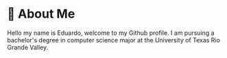 # 📖 About Me
Hello my name is Eduardo, welcome to my Github profile. I am pursuing a bachelor's degree in computer science major at the University of Texas Rio Grande Valley. 
